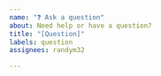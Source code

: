 ```yaml
---
name: "❓ Ask a question"
about: Need help or have a question?
title: "[Question]"
labels: question
assignees: randym32

---
```



